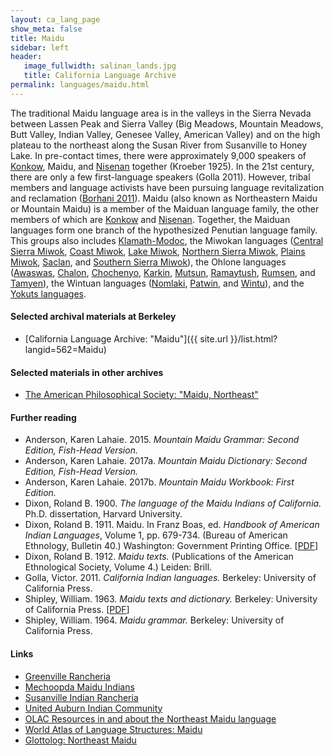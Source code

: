 ```yaml
---
layout: ca_lang_page
show_meta: false
title: Maidu
sidebar: left
header:
   image_fullwidth: salinan_lands.jpg
   title: California Language Archive
permalink: languages/maidu.html
---
```


The traditional Maidu language area is in the valleys in the Sierra Nevada between Lassen Peak and Sierra Valley (Big Meadows, Mountain Meadows, Butt Valley, Indian Valley, Genesee Valley, American Valley) and on the high plateau to the northeast along the Susan River from Susanville to Honey Lake. In pre-contact times, there were approximately 9,000 speakers of [Konkow](konkow.html), Maidu, and [Nisenan](nisenan.html) together (Kroeber 1925). In the 21st century, there are only a few first-language speakers (Golla 2011). However, tribal members and language activists have been pursuing language revitalization and reclamation ([Borhani 2011](https://open.library.ubc.ca/cIRcle/collections/graduateresearch/42591/items/1.0078066)). Maidu (also known as Northeastern Maidu or Mountain Maidu) is a member of the Maiduan language family, the other members of which are [Konkow](konkow.html) and [Nisenan](nisenan.html). Together, the Maiduan languages form one branch of the hypothesized Penutian language family. This groups also includes [Klamath-Modoc](modoc.html), the Miwokan languages ([Central Sierra Miwok](central-sierra-miwok.html), [Coast Miwok](coast-miwok.html), [Lake Miwok](lake-miwok.html), [Northern Sierra Miwok](northern-sierra-miwok.html), [Plains Miwok](plains-miwok.html), [Saclan](saclan.html), and [Southern Sierra Miwok](southern-sierra-miwok.html)), the Ohlone languages ([Awaswas](awaswas.html), [Chalon](chalon.html), [Chochenyo](chochenyo.html), [Karkin](karkin.html), [Mutsun](mutsun.html), [Ramaytush](ramaytush.html), [Rumsen](rumsen.html), and [Tamyen](tamyen.html)), the Wintuan languages ([Nomlaki](nomlaki.html), [Patwin](patwin.html), and [Wintu](wintu.html)), and the [Yokuts languages](yokuts.html).

#### Selected archival materials at Berkeley

* [California Language Archive: "Maidu"]({{ site.url }}/list.html?langid=562=Maidu)

#### Selected materials in other archives

* [The American Philosophical Society: "Maidu, Northeast"](https://indigenousguide.amphilsoc.org/search?search_api_fulltext=maidu&amp;f%5B0%5D=guide_language_content_title%3AMaidu%2C%20Northeast)

#### Further reading

* Anderson, Karen Lahaie. 2015. *Mountain Maidu Grammar: Second Edition, Fish-Head Version.*
* Anderson, Karen Lahaie. 2017a. *Mountain Maidu Dictionary: Second Edition, Fish-Head Version.*
* Anderson, Karen Lahaie. 2017b. *Mountain Maidu Workbook: First Edition.*
* Dixon, Roland B. 1900. *The language of the Maidu Indians of California.* Ph.D. dissertation, Harvard University.
* Dixon, Roland B. 1911. Maidu. In Franz Boas, ed. *Handbook of American Indian Languages*, Volume 1, pp. 679-734. (Bureau of American Ethnology, Bulletin 40.) Washington: Government Printing Office. [[PDF](http://books.google.com/books/download/Introduction__to_Handbook_of_American_In.pdf?id=8bcEAAAAYAAJ&amp;output=pdf&amp;sig=ACfU3U0yzrPHo6LEF2xvuO9Sx2VbskAYfA)]
* Dixon, Roland B. 1912. *Maidu texts.* (Publications of the American Ethnological Society, Volume 4.) Leiden: Brill.
* Golla, Victor. 2011. *California Indian languages.* Berkeley: University of California Press.
* Shipley, William. 1963. *Maidu texts and dictionary.* Berkeley: University of California Press. [[PDF](https://archive.org/details/maidutextsdictio0000ship)]
* Shipley, William. 1964. *Maidu grammar.* Berkeley: University of California Press.

#### Links

* [Greenville Rancheria](http://www.greenvillerancheria.com/)
* [Mechoopda Maidu Indians](http://www.mechoopda-nsn.gov/)
* [Susanville Indian Rancheria](http://www.sir-nsn.gov/)
* [United Auburn Indian Community](http://www.auburnrancheria.com/)
* [OLAC Resources in and about the Northeast Maidu language](http://www.language-archives.org/language/nmu)
* [World Atlas of Language Structures: Maidu](http://wals.info/languoid/lect/wals_code_mne)
* [Glottolog: Northeast Maidu](https://glottolog.org/resource/languoid/id/nort2952)

